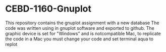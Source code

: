 # CEBD-1160-Gnuplot
This repository contains the gnuplot assignment with a new database
The code was written using in gnuplot software and exported to github.
The graphic device is set for "Windows" and is notcompatible Mac, to replicate the code in
a Mac you must change your code and set terminal aqua to replot

